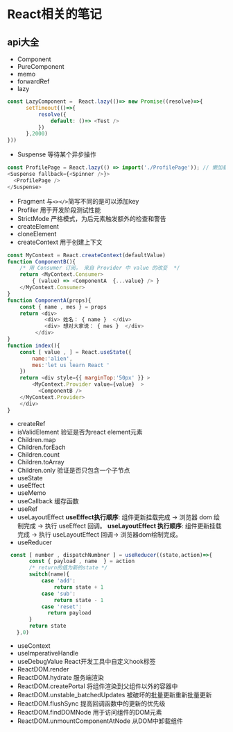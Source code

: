 # React相关的笔记

## api大全

- Component
- PureComponent
- memo
- forwardRef
- lazy
```js
const LazyComponent =  React.lazy(()=> new Promise((resolve)=>{
      setTimeout(()=>{
          resolve({
              default: ()=> <Test />
          })
      },2000)
}))
```
- Suspense 等待某个异步操作
```js
const ProfilePage = React.lazy(() => import('./ProfilePage')); // 懒加载
<Suspense fallback={<Spinner />}>
  <ProfilePage />
</Suspense>
```
- Fragment 与`<></>`简写不同的是可以添加key
- Profiler 用于开发阶段测试性能
- StrictMode 严格模式，为后元素触发额外的检查和警告
- createElement
- cloneElement
- createContext 用于创建上下文
```js
const MyContext = React.createContext(defaultValue)
function ComponentB(){
    /* 用 Consumer 订阅， 来自 Provider 中 value 的改变  */
    return <MyContext.Consumer>
        { (value) => <ComponentA  {...value} /> }
    </MyContext.Consumer>
}
function ComponentA(props){
    const { name , mes } = props
    return <div> 
            <div> 姓名： { name }  </div>
            <div> 想对大家说： { mes }  </div>
         </div>
}
function index(){
    const [ value , ] = React.useState({
        name:'alien',
        mes:'let us learn React '
    })
    return <div style={{ marginTop:'50px' }} >
        <MyContext.Provider value={value}  >
          <ComponentB />
    </MyContext.Provider>
    </div>
}
```
- createRef
- isValidElement 验证是否为react element元素
- Children.map
- Children.forEach
- Children.count
- Children.toArray
- Children.only 验证是否只包含一个子节点
- useState
- useEffect
- useMemo
- useCallback 缓存函数
- useRef
- useLayoutEffect **useEffect执行顺序**: 组件更新挂载完成 -> 浏览器 dom 绘制完成 -> 执行 useEffect 回调。
**useLayoutEffect 执行顺序**: 组件更新挂载完成 ->  执行 useLayoutEffect 回调-> 浏览器dom绘制完成。
- useReducer
```js 
 const [ number , dispatchNumbner ] = useReducer((state,action)=>{
       const { payload , name  } = action
       /* return的值为新的state */
       switch(name){
           case 'add':
               return state + 1
           case 'sub':
               return state - 1 
           case 'reset':
             return payload       
       }
       return state
   },0)
```
- useContext
- useImperativeHandle
- useDebugValue React开发工具中自定义hook标签
- ReactDOM.render
- ReactDOM.hydrate 服务端渲染
- ReactDOM.createPortal 将组件渲染到父组件以外的容器中
- ReactDOM.unstable_batchedUpdates 被破坏的批量更新重新批量更新
- ReactDOM.flushSync 提高回调函数中的更新的优先级
- ReactDOM.findDOMNode 用于访问组件的DOM元素
- ReactDOM.unmountComponentAtNode 从DOM中卸载组件